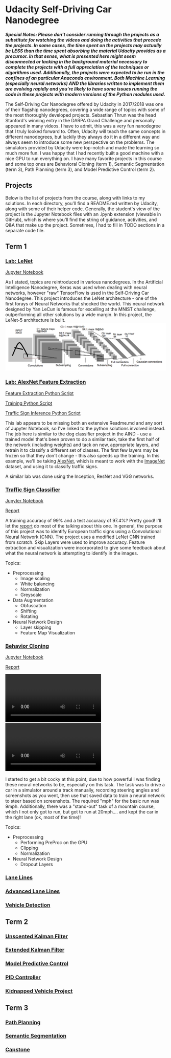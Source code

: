 # Udacity Self-Driving Car Nanodegree

_**Special Notes:  Please don't consider running through the projects as a substitute for watching the videos and doing the activities that precede the projects.  In some cases, the time spent on the projects may actually be LESS than the time spent absorbing the material Udacity provides as a precursor.  In that sense, what is presented here might seem disconnected or lacking in the background material necessary to complete the projects with a full appreciation of the techniques or algorithms used.  Additionally, the projects were expected to be run in the confines of an particular Anaconda environment.  Both Machine Learning (especially neural networks) AND the libraries written to implement them are evolving rapidly and you're likely to have some issues running the code in these projects with modern versions of the Python modules used.**_

The Self-Driving Car Nanodegree offered by Udacity in 2017/2018 was one of their flagship nanodegrees, covering a wide range of topics with some of the most thoroughly developed projects.  Sebastian Thrun was the head Stanford's winning entry in the DARPA Grand Challenge and personally appeared in many videos.  I have to admit, this was a very fun nanodegree that I truly looked forward to.  Often, Udacity will teach the same concepts in different nanodegrees, but luckily they always do it in a different way and always seem to introduce some new perspective on the problems.  The simulators provided by Udacity were top-notch and made the learning so much more fun.  I was happy that I had recently built a good machine with a nice GPU to run everything on.  I have many favorite projects in this course and some top ones are Behavioral Cloning (term 1), Semantic Segmentation (term 3), Path Planning (term 3), and Model Predictive Control (term 2).

## Projects
Below is the list of projects from the course, along with links to my solutions.  In each directory, you'll find a README.md written by Udacity, along with some of their helper code.  Generally, the student's view of the project is the Jupyter Notebook files with an .ipynb extension (viewable in GitHub), which is where you'll find the string of guidance, activities, and Q&A that make up the project.  Sometimes, I had to fill in TODO sections in a separate code file.

## Term 1
### [Lab: LeNet](./LeNet-Lab)
[Jupyter Notebook](./LeNet-Lab/LeNet-Lab-Solution.ipynb)

As I stated, topics are reintroduced in various nanodegrees.  In the Artificial Intelligence Nanodegree, Keras was used when dealing with neural networks, however "raw" TensorFlow is used in the Self-Driving Car Nanodegree.  This project introduces the LeNet architecture - one of the first forays of Neural Networks that shocked the world.  This neural network designed by Yan LeCun is famous for excelling at the MNIST challenge, outperforming all other solutions by a wide margin.  In this project, the LeNet-5 architecture is built.
![LeNet-5 Architecture](LeNet-Lab/lenet.png)

### [Lab: AlexNet Feature Extraction](./AlexNet-Feature-Extraction)
[Feature Extraction Python Script](./AlexNet-Feature-Extraction/feature_extraction_solution.py)

[Training Python Script](./AlexNet-Feature-Extraction/train_feature_extraction_solution.py)

[Traffic Sign Inference Python Script](./AlexNet-Feature-Extraction/traffic_sign_inference_solution.py)


This lab appears to be missing both an extensive Readme.md and any sort of Jupyter Notebook, so I've linked to the python solutions involved instead.  The job here is similar to the dog classifier project in the AIND - use a trained model that's been proven to do a similar task, take the first half of the network (including weights) and tack on new, appropriate layers, and retrain it to classify a different set of classes.  The first few layers may be frozen so that they don't change - this also speeds up the training.  In this example, we'll be taking [AlexNet](https://adeshpande3.github.io/adeshpande3.github.io/The-9-Deep-Learning-Papers-You-Need-To-Know-About.html), which is meant to work with the [ImageNet](https://qz.com/1034972/the-data-that-changed-the-direction-of-ai-research-and-possibly-the-world/) dataset, and using it to classify traffic signs.

A similar lab was done using the Inception, ResNet and VGG networks.

### [Traffic Sign Classifier](./Traffic-Sign-Classifier)

[Jupyter Notebook](./Traffic-Sign-Classifier/Traffic_Sign_Classifier.ipynb)

[Report](./Traffic-Sign-Classifier/report.pdf)

A training accuracy of 99% and a test accuracy of 97.4%?  Pretty good!  I'll let the [report](./Traffic-Sign-Classifier/report.pdf) do most of the talking about this one.  In general, the purpose of this project was to identify European traffic signs using a Convolutional Neural Network (CNN).  The project uses a modified LeNet CNN trained from scratch.  Skip Layers were used to improve accuracy.  Feature extraction and visualization were incorporated to give some feedback about what the neural network is attempting to identify in the images.

Topics:
* Preprocessing
    * Image scaling
    * White balancing
    * Normalization
    * Greyscale
* Data Augmentation
    * Obfuscation
    * Shifting
    * Rotating
* Neural Network Design
    * Layer skipping
    * Feature Map Visualization

### [Behavior Cloning](./Behavior-Cloning)
[Jupyter Notebook](./Behavior-Cloning)

[Report](./Behavior-Cloning/writeup_report.pdf)

![Basic Pass (Video)](./Behavior-Cloning/video.mp4)
![Stand Out Task (Video)](./Behavior-Cloning/video_mountain_right_lane_only.mp4)

I started to get a bit cocky at this point, due to how powerful I was finding these neural networks to be, especially on this task.  The task was to drive a car in a simulator around a track manually, recording steering angles and screenshots as you went, then use that saved data to train a neural network to steer based on screenshots.  The required "mph" for the basic run was 9mph.  Additionally, there was a "stand-out" task of a mountain course, which I not only got to run, but got to run at 20mph.... and kept the car in the right lane (ok, most of the time)!

Topics:
* Preprocessing
    * Performing PreProc on the GPU
    * Clipping
    * Normalization
* Neural Network Design
   * Dropout Layers

### [Lane Lines](./)
### [Advanced Lane Lines](./)
### [Vehicle Detection](./)

## Term 2
### [Unscented Kalman Filter](./)
### [Extended Kalman Filter](./)
### [Model Predictive Control](./)
### [PID Controller](./)
### [Kidnapped Vehicle Project](./)

## Term 3
### [Path Planning](./)
### [Semantic Segmentation](./)
### [Capstone](./)
